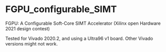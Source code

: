 # FGPU_configurable_SIMT
FGPU: A Configurable Soft-Core SIMT Accelerator (Xilinx open Hardware 2021 design contest)

Tested for Vivado 2020.2, and using a Ultra96 v1 board.
Other Vivado versions might not work.
